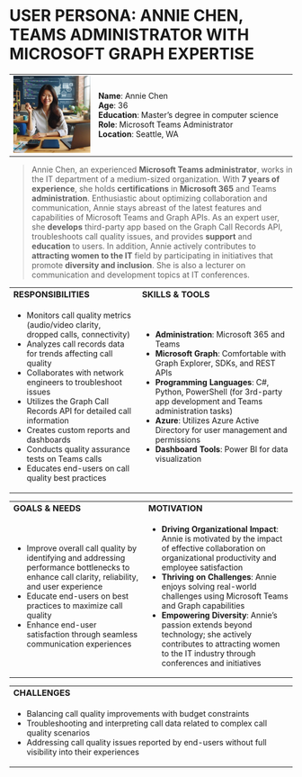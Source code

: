 # USER PERSONA: ANNIE CHEN, TEAMS ADMINISTRATOR WITH MICROSOFT GRAPH EXPERTISE

<table border="0">
 <tr>
    <td style="width:30%"><img src=".attachments/user_persona.jpg"/>
    </td>
    <td style="width:70%"><b>Name</b>: Annie Chen </br> <b>Age</b>: 36 </br> <b>Education</b>: Master’s degree in computer science </br> <b>Role</b>: Microsoft Teams Administrator </br> <b>Location</b>: Seattle, WA</td>
 </tr>
</table>

> Annie Chen, an experienced **Microsoft Teams administrator**, works in the IT department of a medium-sized organization.
> With **7 years of experience**, she holds **certifications** in **Microsoft 365** and Teams **administration**. Enthusiastic
> about optimizing collaboration and communication, Annie stays abreast of the latest features and
> capabilities of Microsoft Teams and Graph APIs. As an expert user, she **develops** third-party app based on the
> Graph Call Records API, troubleshoots call quality issues, and provides **support** and **education** to users.
> In addition, Annie actively contributes to **attracting women to the IT** field by participating in initiatives that promote **diversity and inclusion**. She is also a lecturer on communication and development topics at IT conferences.

<table border="0">
 <tr>
    <td><b style="font-size:15px">RESPONSIBILITIES</b></td>
    <td><b style="font-size:15px">SKILLS & TOOLS</b></td>
 </tr>
 <tr>
    <td> 
        <ul>
            <li>Monitors call quality metrics (audio/video clarity, dropped calls, connectivity)</li>
            <li>Analyzes call records data for trends affecting call quality</li>
            <li>Collaborates with network engineers to troubleshoot issues</li>
            <li>Utilizes the Graph Call Records API for detailed call information</li>
            <li>Creates custom reports and dashboards</li>
            <li>Conducts quality assurance tests on Teams calls</li>
            <li>Educates end-users on call quality best practices</li>
        </ul>
    </td>
    <td>
        <ul>
            <li><b>Administration</b>: Microsoft 365 and Teams</li>
            <li><b>Microsoft Graph</b>: Comfortable with Graph Explorer, SDKs, and REST APIs</li>
            <li><b>Programming Languages</b>: C#, Python, PowerShell (for 3rd-party app development and Teams administration tasks)</li>
            <li><b>Azure</b>: Utilizes Azure Active Directory for user management and permissions</li>
            <li><b>Dashboard Tools</b>: Power BI for data visualization</li>
        </ul>
    </td>
</tr>
</table>

<table border="0">
 <tr>
    <td><b style="font-size:15px">GOALS & NEEDS</b></td>
    <td><b style="font-size:15px">MOTIVATION</b></td>
 </tr>
 <tr>
    <td> 
        <ul>
            <li>Improve overall call quality by identifying and addressing performance bottlenecks to enhance call clarity, reliability, and user experience</li>
            <li>Educate end-users on best practices to maximize call quality</li>
            <li>Enhance end-user satisfaction through seamless communication experiences</li>
        </ul>
    </td>
    <td>
        <ul>
            <li><b>Driving Organizational Impact</b>: Annie is motivated by the impact of effective collaboration on organizational productivity and employee satisfaction</li>
            <li><b>Thriving on Challenges</b>: Annie enjoys solving real-world challenges using Microsoft Teams and Graph capabilities</li>
            <li><b>Empowering Diversity</b>: Annie’s passion extends beyond technology; she actively contributes to attracting women to the IT industry through conferences and initiatives</li>
        </ul>
    </td>
</tr>
</table>

<table border="0">
 <tr>
    <td><b style="font-size:15px">CHALLENGES</b></td>
 </tr>
 <tr>
    <td> 
        <ul>
            <li>Balancing call quality improvements with budget constraints</li>
            <li>Troubleshooting and interpreting call data related to complex call quality scenarios</li>
            <li>Addressing call quality issues reported by end-users without full visibility into their experiences</li>
        </ul>
    </td>
</tr>
</table>
